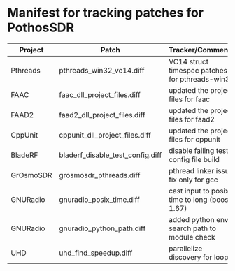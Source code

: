 # Manifest for tracking patches for PothosSDR

| Project       | Patch                                | Tracker/Comments                                      |
| ------------- | ------------------------------------ | ----------------------------------------------------- |
| Pthreads      | pthreads_win32_vc14.diff             | VC14 struct timespec patches for pthreads-win32       |
| FAAC          | faac_dll_project_files.diff          | updated the project files for faac                    |
| FAAD2         | faad2_dll_project_files.diff         | updated the project files for faad2                   |
| CppUnit       | cppunit_dll_project_files.diff       | updated the project files for cppunit                 |
| BladeRF       | bladerf_disable_test_config.diff     | disable failing test config file build                |
| GrOsmoSDR     | grosmosdr_pthreads.diff              | pthread linker issue fix only for gcc                 |
| GNURadio      | gnuradio_posix_time.diff             | cast input to posix time to long (boost 1.67)         |
| GNURadio      | gnuradio_python_path.diff            | added python env search path to module check          |
| UHD           | uhd_find_speedup.diff                | parallelize discovery for loops                       |

